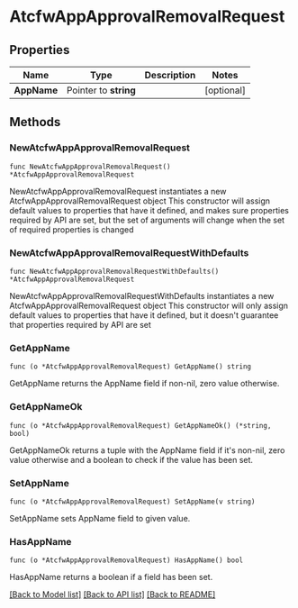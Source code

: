 # AtcfwAppApprovalRemovalRequest

## Properties

Name | Type | Description | Notes
------------ | ------------- | ------------- | -------------
**AppName** | Pointer to **string** |  | [optional] 

## Methods

### NewAtcfwAppApprovalRemovalRequest

`func NewAtcfwAppApprovalRemovalRequest() *AtcfwAppApprovalRemovalRequest`

NewAtcfwAppApprovalRemovalRequest instantiates a new AtcfwAppApprovalRemovalRequest object
This constructor will assign default values to properties that have it defined,
and makes sure properties required by API are set, but the set of arguments
will change when the set of required properties is changed

### NewAtcfwAppApprovalRemovalRequestWithDefaults

`func NewAtcfwAppApprovalRemovalRequestWithDefaults() *AtcfwAppApprovalRemovalRequest`

NewAtcfwAppApprovalRemovalRequestWithDefaults instantiates a new AtcfwAppApprovalRemovalRequest object
This constructor will only assign default values to properties that have it defined,
but it doesn't guarantee that properties required by API are set

### GetAppName

`func (o *AtcfwAppApprovalRemovalRequest) GetAppName() string`

GetAppName returns the AppName field if non-nil, zero value otherwise.

### GetAppNameOk

`func (o *AtcfwAppApprovalRemovalRequest) GetAppNameOk() (*string, bool)`

GetAppNameOk returns a tuple with the AppName field if it's non-nil, zero value otherwise
and a boolean to check if the value has been set.

### SetAppName

`func (o *AtcfwAppApprovalRemovalRequest) SetAppName(v string)`

SetAppName sets AppName field to given value.

### HasAppName

`func (o *AtcfwAppApprovalRemovalRequest) HasAppName() bool`

HasAppName returns a boolean if a field has been set.


[[Back to Model list]](../README.md#documentation-for-models) [[Back to API list]](../README.md#documentation-for-api-endpoints) [[Back to README]](../README.md)



